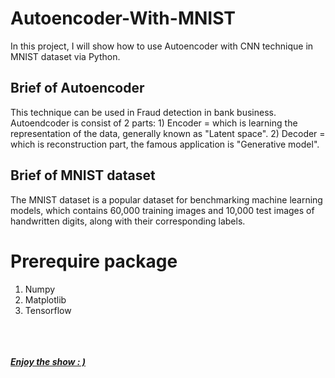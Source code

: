 # Autoencoder-With-MNIST
In this project, I will show how to use Autoencoder with CNN technique in MNIST dataset via Python.

## Brief of Autoencoder
This technique can be used in Fraud detection in bank business. 
Autoendcoder is consist of 2 parts: 1) Encoder = which is learning the representation of the data, generally known as "Latent space". 2) Decoder = which is reconstruction part, the famous application is "Generative model".

## Brief of MNIST dataset
The MNIST dataset is a popular dataset for benchmarking machine learning models, which contains 60,000 training images and 10,000 test images of handwritten digits, along with their corresponding labels.

# Prerequire package
1) Numpy
2) Matplotlib
3) Tensorflow

<br><br><br>
<i><u><b>Enjoy the show : )
